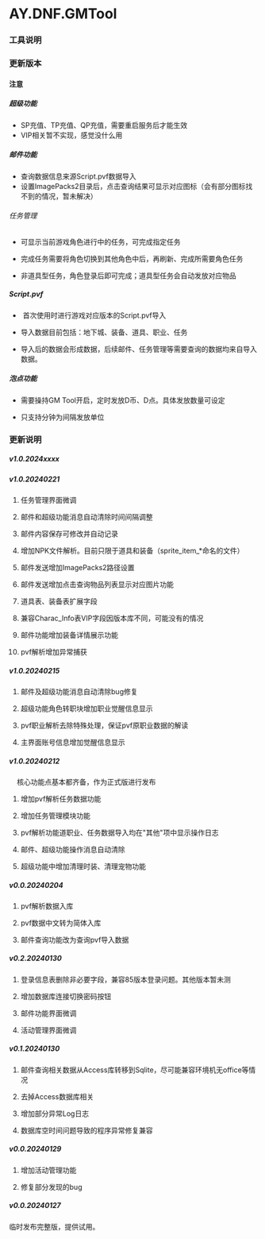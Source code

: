# AY.DNF.GMTool

### 工具说明

### 更新版本

#### 注意

##### 超级功能

- SP充值、TP充值、QP充值，需要重启服务后才能生效
- VIP相关暂不实现，感觉没什么用

##### 邮件功能

- 查询数据信息来源Script.pvf数据导入 
- 设置ImagePacks2目录后，点击查询结果可显示对应图标（会有部分图标找不到的情况，暂未解决）

###### 任务管理

- 可显示当前游戏角色进行中的任务，可完成指定任务

- 完成任务需要将角色切换到其他角色中后，再刷新、完成所需要角色任务

- 非道具型任务，角色登录后即可完成；道具型任务会自动发放对应物品

##### Script.pvf

-  首次使用时进行游戏对应版本的Script.pvf导入

- 导入数据目前包括：地下城、装备、道具、职业、任务

- 导入后的数据会形成数据，后续邮件、任务管理等需要查询的数据均来自导入数据。 

##### 泡点功能

- 需要操持GM Tool开启，定时发放D币、D点。具体发放数量可设定

- 只支持分钟为间隔发放单位

### 更新说明

##### v1.0.2024xxxx

##### v1.0.20240221

1. 任务管理界面微调

2. 邮件和超级功能消息自动清除时间间隔调整

3. 邮件内容保存可修改并自动记录

4. 增加NPK文件解析。目前只限于道具和装备（sprite_item_*命名的文件）

5. 邮件发送增加ImagePacks2路径设置

6. 邮件发送增加点击查询物品列表显示对应图片功能

7. 道具表、装备表扩展字段

8. 兼容Charac_Info表VIP字段因版本库不同，可能没有的情况

9. 邮件功能增加装备详情展示功能

10. pvf解析增加异常捕获

##### v1.0.20240215

1. 邮件及超级功能消息自动清除bug修复

2. 超级功能角色转职块增加职业觉醒信息显示

3. pvf职业解析去除特殊处理，保证pvf原职业数据的解读

4. 主界面账号信息增加觉醒信息显示

##### v1.0.20240212

    核心功能点基本都齐备，作为正式版进行发布

1. 增加pvf解析任务数据功能

2. 增加任务管理模块功能

3. pvf解析功能道职业、任务数据导入均在"其他"项中显示操作日志

4. 邮件、超级功能操作消息自动清除

5. 超级功能中增加清理时装、清理宠物功能

##### v0.0.20240204

1. pvf解析数据入库

2. pvf数据中文转为简体入库

3. 邮件查询功能改为查询pvf导入数据

##### v0.2.20240130

1. 登录信息表删除非必要字段，兼容85版本登录问题。其他版本暂未测

2. 增加数据库连接切换密码按钮

3. 邮件功能界面微调

4. 活动管理界面微调

##### v0.1.20240130

1. 邮件查询相关数据从Access库转移到Sqlite，尽可能兼容环境机无office等情况

2. 去掉Access数据库相关

3. 增加部分异常Log日志

4. 数据库空时间问题导致的程序异常修复兼容

##### v0.0.20240129

1. 增加活动管理功能

2. 修复部分发现的bug

##### v0.0.20240127

临时发布完整版，提供试用。